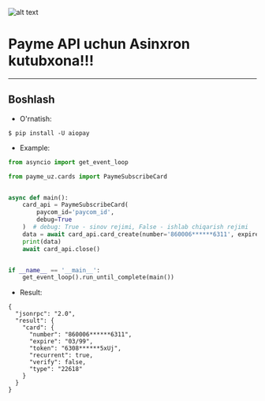 ![alt text](https://i.imgur.com/XDz8NNJ_d.webp?maxwidth=760&fidelity=grand)

# Payme API uchun Asinxron kutubxona!!!

<hr>

## Boshlash

* O'rnatish:

```
$ pip install -U aiopay
```

* Example:

```python
from asyncio import get_event_loop

from payme_uz.cards import PaymeSubscribeCard


async def main():
    card_api = PaymeSubscribeCard(
        paycom_id='paycom_id',
        debug=True
    )  # debug: True - sinov rejimi, False - ishlab chiqarish rejimi
    data = await card_api.card_create(number='860006******6311', expire='0399', save=True)
    print(data)
    await card_api.close()


if __name__ == '__main__':
    get_event_loop().run_until_complete(main())


```

* Result:

```json5
{
  "jsonrpc": "2.0",
  "result": {
    "card": {
      "number": "860006******6311",
      "expire": "03/99",
      "token": "6308******5xUj",
      "recurrent": true,
      "verify": false,
      "type": "22618"
    }
  }
}
```